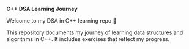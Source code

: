**C++ DSA Learning Journey**

Welcome to my DSA in C++ learning repo 🚀

This repository documents my journey of learning data structures and algorithms in C++. It includes exercises that reflect my progress. 

